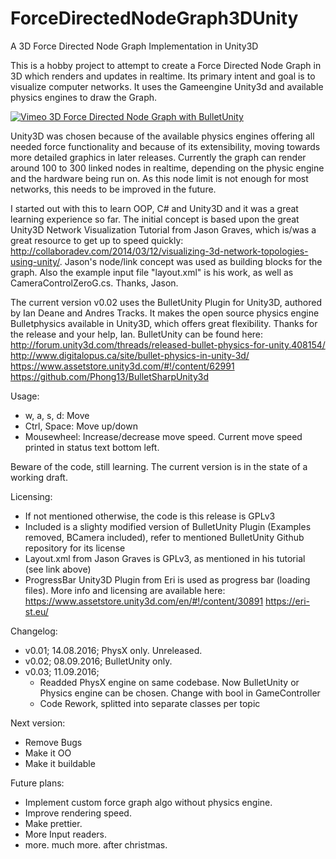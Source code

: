 # ForceDirectedNodeGraph3DUnity
A 3D Force Directed Node Graph Implementation in Unity3D

This is a hobby project to attempt to create a Force Directed Node Graph in 3D which renders and updates in realtime. Its primary intent and goal is to visualize computer networks. It uses the Gameengine Unity3d and available physics engines to draw the Graph.

[![Vimeo 3D Force Directed Node Graph with BulletUnity](https://i.vimeocdn.com/video/590726525_590x332.jpg)](http://https://vimeo.com/181982717 "3D Force Directed Node Graph with BulletUnity")

Unity3D was chosen because of the available physics engines offering all needed force functionality and because of its extensibility, moving towards more detailed graphics in later releases. Currently the graph can render around 100 to 300 linked nodes  in realtime, depending on the physic engine and the hardware being run on. As this node limit is not enough for most networks, this needs to be improved in the future.

I started out with this to learn OOP, C# and Unity3D and it was a great learning experience so far. The initial concept is based upon the great Unity3D Network Visualization Tutorial from Jason Graves, which is/was a great resource to get up to speed quickly: http://collaboradev.com/2014/03/12/visualizing-3d-network-topologies-using-unity/. Jason's node/link concept was used as building blocks for the graph. Also the example input file "layout.xml" is his work, as well as CameraControlZeroG.cs. Thanks, Jason.

The current version v0.02 uses the BulletUnity Plugin for Unity3D, authored by Ian Deane and Andres Tracks. It makes the open source physics engine Bulletphysics available in Unity3D, which offers great flexibility. Thanks for the release and your help, Ian. BulletUnity can be found here:
http://forum.unity3d.com/threads/released-bullet-physics-for-unity.408154/
http://www.digitalopus.ca/site/bullet-physics-in-unity-3d/
https://www.assetstore.unity3d.com/#!/content/62991
https://github.com/Phong13/BulletSharpUnity3d

Usage:
- w, a, s, d: Move
- Ctrl, Space: Move up/down
- Mousewheel: Increase/decrease move speed. Current move speed printed in status text bottom left.

Beware of the code, still learning. The current version is in the state of a working draft.

Licensing:
- If not mentioned otherwise, the code is this release is GPLv3
- Included is a slighty modified version of BulletUnity Plugin (Examples removed, BCamera included), refer to mentioned BulletUnity Github repository for its license
- Layout.xml from Jason Graves is GPLv3, as mentioned in his tutorial (see link above)
- ProgressBar Unity3D Plugin from Eri is used as progress bar (loading files). More info and licensing are available here:
      https://www.assetstore.unity3d.com/en/#!/content/30891
      https://eri-st.eu/

Changelog:
- v0.01; 14.08.2016; PhysX only. Unreleased.
- v0.02; 08.09.2016; BulletUnity only.
- v0.03; 11.09.2016; 
	- Readded PhysX engine on same codebase. Now BulletUnity or Physics engine can be chosen. Change with bool in GameController
	- Code Rework, splitted into separate classes per topic

Next version:
- Remove Bugs
- Make it OO
- Make it buildable

Future plans:
- Implement custom force graph algo without physics engine.
- Improve rendering speed.
- Make prettier. 
- More Input readers.
- more. much more. after christmas.
